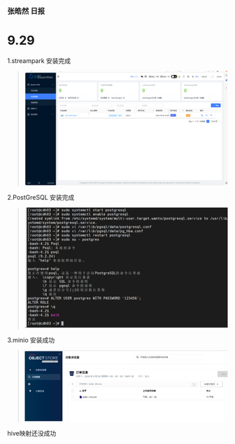 ### 张皓然  日报
# 9.29

1.streampark 安装完成
>![img.png](img/img_9_29_1.png)

2.PostGreSQL 安装完成
>![img.png](img/img_9_29_2.png)

3.minio 安装成功
>![img.png](img/img_9_29_3.png)

hive映射还没成功